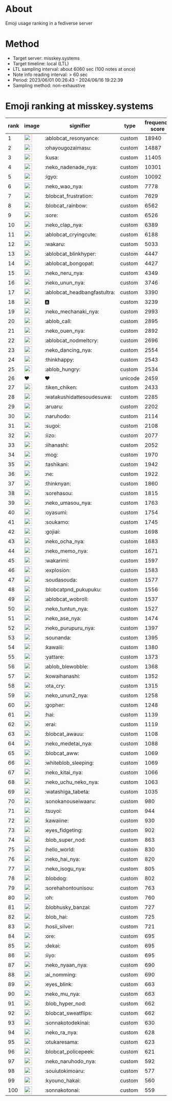 # About
Emoji usage ranking in a fediverse server

# Method
- Target server: misskey.systems
- Target timeline: local (LTL)
- LTL sampling interval: about 6060 sec (100 notes at once)
- Note info reading interval: > 60 sec
- Period: 2023/06/01 00:26:43 - 2024/06/16 19:22:39 
- Sampling method: non-exhaustive

# Emoji ranking at misskey.systems

|rank|image|signifier|type|frequency score|
|----|----|----|----|----|
|1|<img height="24" src="https://misskey.systems/emoji/ablobcat_resonyance.webp">|:ablobcat_resonyance:|custom|18940|
|2|<img height="24" src="https://misskey.systems/emoji/ohayougozaimasu.webp">|:ohayougozaimasu:|custom|14887|
|3|<img height="24" src="https://misskey.systems/emoji/kusa.webp">|:kusa:|custom|11405|
|4|<img height="24" src="https://misskey.systems/emoji/neko_nadenade_nya.webp">|:neko_nadenade_nya:|custom|10301|
|5|<img height="24" src="https://misskey.systems/emoji/igyo.webp">|:igyo:|custom|10092|
|6|<img height="24" src="https://misskey.systems/emoji/neko_wao_nya.webp">|:neko_wao_nya:|custom|7778|
|7|<img height="24" src="https://misskey.systems/emoji/blobcat_frustration.webp">|:blobcat_frustration:|custom|7629|
|8|<img height="24" src="https://misskey.systems/emoji/blobcat_rainbow.webp">|:blobcat_rainbow:|custom|6562|
|9|<img height="24" src="https://misskey.systems/emoji/sore.webp">|:sore:|custom|6526|
|10|<img height="24" src="https://misskey.systems/emoji/neko_clap_nya.webp">|:neko_clap_nya:|custom|6389|
|11|<img height="24" src="https://misskey.systems/emoji/ablobcat_cryingcute.webp">|:ablobcat_cryingcute:|custom|6188|
|12|<img height="24" src="https://misskey.systems/emoji/wakaru.webp">|:wakaru:|custom|5033|
|13|<img height="24" src="https://misskey.systems/emoji/ablobcat_blinkhyper.webp">|:ablobcat_blinkhyper:|custom|4447|
|14|<img height="24" src="https://misskey.systems/emoji/ablobcat_bongopat.webp">|:ablobcat_bongopat:|custom|4427|
|15|<img height="24" src="https://misskey.systems/emoji/neko_neru_nya.webp">|:neko_neru_nya:|custom|4349|
|16|<img height="24" src="https://misskey.systems/emoji/neko_unun_nya.webp">|:neko_unun_nya:|custom|3746|
|17|<img height="24" src="https://misskey.systems/emoji/ablobcat_headbangfastultra.webp">|:ablobcat_headbangfastultra:|custom|3390|
|18|<img height="24" src="https://misskey.systems/emoji/a.webp">|:a:|custom|3239|
|19|<img height="24" src="https://misskey.systems/emoji/neko_mechanaki_nya.webp">|:neko_mechanaki_nya:|custom|2993|
|20|<img height="24" src="https://misskey.systems/emoji/ablob_call.webp">|:ablob_call:|custom|2895|
|21|<img height="24" src="https://misskey.systems/emoji/neko_ouen_nya.webp">|:neko_ouen_nya:|custom|2892|
|22|<img height="24" src="https://misskey.systems/emoji/ablobcat_nodmeltcry.webp">|:ablobcat_nodmeltcry:|custom|2696|
|23|<img height="24" src="https://misskey.systems/emoji/neko_dancing_nya.webp">|:neko_dancing_nya:|custom|2554|
|24|<img height="24" src="https://misskey.systems/emoji/thinkhappy.webp">|:thinkhappy:|custom|2543|
|25|<img height="24" src="https://misskey.systems/emoji/ablob_hungry.webp">|:ablob_hungry:|custom|2534|
|26|❤|❤|unicode|2459|
|27|<img height="24" src="https://misskey.systems/emoji/tiken_chiken.webp">|:tiken_chiken:|custom|2433|
|28|<img height="24" src="https://misskey.systems/emoji/watakushidattesoudesuwa.webp">|:watakushidattesoudesuwa:|custom|2285|
|29|<img height="24" src="https://misskey.systems/emoji/aruaru.webp">|:aruaru:|custom|2202|
|30|<img height="24" src="https://misskey.systems/emoji/naruhodo.webp">|:naruhodo:|custom|2114|
|31|<img height="24" src="https://misskey.systems/emoji/sugoi.webp">|:sugoi:|custom|2108|
|32|<img height="24" src="https://misskey.systems/emoji/iizo.webp">|:iizo:|custom|2077|
|33|<img height="24" src="https://misskey.systems/emoji/iihanashi.webp">|:iihanashi:|custom|2052|
|34|<img height="24" src="https://misskey.systems/emoji/mog.webp">|:mog:|custom|1970|
|35|<img height="24" src="https://misskey.systems/emoji/tashikani.webp">|:tashikani:|custom|1942|
|36|<img height="24" src="https://misskey.systems/emoji/ne.webp">|:ne:|custom|1922|
|37|<img height="24" src="https://misskey.systems/emoji/thinknyan.webp">|:thinknyan:|custom|1860|
|38|<img height="24" src="https://misskey.systems/emoji/sorehasou.webp">|:sorehasou:|custom|1815|
|39|<img height="24" src="https://misskey.systems/emoji/neko_umasou_nya.webp">|:neko_umasou_nya:|custom|1763|
|40|<img height="24" src="https://misskey.systems/emoji/oyasumi.webp">|:oyasumi:|custom|1754|
|41|<img height="24" src="https://misskey.systems/emoji/soukamo.webp">|:soukamo:|custom|1745|
|42|<img height="24" src="https://misskey.systems/emoji/gojiai.webp">|:gojiai:|custom|1698|
|43|<img height="24" src="https://misskey.systems/emoji/neko_ocha_nya.webp">|:neko_ocha_nya:|custom|1683|
|44|<img height="24" src="https://misskey.systems/emoji/neko_memo_nya.webp">|:neko_memo_nya:|custom|1671|
|45|<img height="24" src="https://misskey.systems/emoji/wakarimi.webp">|:wakarimi:|custom|1597|
|46|<img height="24" src="https://misskey.systems/emoji/explosion.webp">|:explosion:|custom|1583|
|47|<img height="24" src="https://misskey.systems/emoji/soudasouda.webp">|:soudasouda:|custom|1577|
|48|<img height="24" src="https://misskey.systems/emoji/blobcatpnd_pukupuku.webp">|:blobcatpnd_pukupuku:|custom|1556|
|49|<img height="24" src="https://misskey.systems/emoji/ablobcat_wobroll.webp">|:ablobcat_wobroll:|custom|1537|
|50|<img height="24" src="https://misskey.systems/emoji/neko_tuntun_nya.webp">|:neko_tuntun_nya:|custom|1527|
|51|<img height="24" src="https://misskey.systems/emoji/neko_ase_nya.webp">|:neko_ase_nya:|custom|1474|
|52|<img height="24" src="https://misskey.systems/emoji/neko_purupuru_nya.webp">|:neko_purupuru_nya:|custom|1397|
|53|<img height="24" src="https://misskey.systems/emoji/sounanda.webp">|:sounanda:|custom|1395|
|54|<img height="24" src="https://misskey.systems/emoji/kawaiii.webp">|:kawaiii:|custom|1380|
|55|<img height="24" src="https://misskey.systems/emoji/yattare.webp">|:yattare:|custom|1373|
|56|<img height="24" src="https://misskey.systems/emoji/ablob_blewobble.webp">|:ablob_blewobble:|custom|1368|
|57|<img height="24" src="https://misskey.systems/emoji/kowaihanashi.webp">|:kowaihanashi:|custom|1352|
|58|<img height="24" src="https://misskey.systems/emoji/ota_cry.webp">|:ota_cry:|custom|1315|
|59|<img height="24" src="https://misskey.systems/emoji/neko_unun2_nya.webp">|:neko_unun2_nya:|custom|1258|
|60|<img height="24" src="https://misskey.systems/emoji/gopher.webp">|:gopher:|custom|1248|
|61|<img height="24" src="https://misskey.systems/emoji/hai.webp">|:hai:|custom|1139|
|62|<img height="24" src="https://misskey.systems/emoji/erai.webp">|:erai:|custom|1119|
|63|<img height="24" src="https://misskey.systems/emoji/blobcat_awauu.webp">|:blobcat_awauu:|custom|1108|
|64|<img height="24" src="https://misskey.systems/emoji/neko_medetai_nya.webp">|:neko_medetai_nya:|custom|1088|
|65|<img height="24" src="https://misskey.systems/emoji/blobcat_aww.webp">|:blobcat_aww:|custom|1069|
|66|<img height="24" src="https://misskey.systems/emoji/whiteblob_sleeping.webp">|:whiteblob_sleeping:|custom|1069|
|67|<img height="24" src="https://misskey.systems/emoji/neko_kitai_nya.webp">|:neko_kitai_nya:|custom|1066|
|68|<img height="24" src="https://misskey.systems/emoji/neko_uchu_neko_nya.webp">|:neko_uchu_neko_nya:|custom|1063|
|69|<img height="24" src="https://misskey.systems/emoji/watashiga_tabeta.webp">|:watashiga_tabeta:|custom|1035|
|70|<img height="24" src="https://misskey.systems/emoji/sonokanouseiwaaru.webp">|:sonokanouseiwaaru:|custom|980|
|71|<img height="24" src="https://misskey.systems/emoji/tsuyoi.webp">|:tsuyoi:|custom|944|
|72|<img height="24" src="https://misskey.systems/emoji/kawaiine.webp">|:kawaiine:|custom|930|
|73|<img height="24" src="https://misskey.systems/emoji/eyes_fidgeting.webp">|:eyes_fidgeting:|custom|902|
|74|<img height="24" src="https://misskey.systems/emoji/blob_super_nod.webp">|:blob_super_nod:|custom|863|
|75|<img height="24" src="https://misskey.systems/emoji/hello_world.webp">|:hello_world:|custom|830|
|76|<img height="24" src="https://misskey.systems/emoji/neko_hai_nya.webp">|:neko_hai_nya:|custom|820|
|77|<img height="24" src="https://misskey.systems/emoji/neko_isogu_nya.webp">|:neko_isogu_nya:|custom|805|
|78|<img height="24" src="https://misskey.systems/emoji/blobdog.webp">|:blobdog:|custom|802|
|79|<img height="24" src="https://misskey.systems/emoji/sorehahontounisou.webp">|:sorehahontounisou:|custom|763|
|80|<img height="24" src="https://misskey.systems/emoji/oh.webp">|:oh:|custom|760|
|81|<img height="24" src="https://misskey.systems/emoji/blobhusky_banzai.webp">|:blobhusky_banzai:|custom|727|
|82|<img height="24" src="https://misskey.systems/emoji/blob_hai.webp">|:blob_hai:|custom|725|
|83|<img height="24" src="https://misskey.systems/emoji/hosii_silver.webp">|:hosii_silver:|custom|721|
|84|<img height="24" src="https://misskey.systems/emoji/ore.webp">|:ore:|custom|695|
|85|<img height="24" src="https://misskey.systems/emoji/dekai.webp">|:dekai:|custom|695|
|86|<img height="24" src="https://misskey.systems/emoji/iiyo.webp">|:iiyo:|custom|695|
|87|<img height="24" src="https://misskey.systems/emoji/neko_nyaan_nya.webp">|:neko_nyaan_nya:|custom|690|
|88|<img height="24" src="https://misskey.systems/emoji/ai_nomming.webp">|:ai_nomming:|custom|690|
|89|<img height="24" src="https://misskey.systems/emoji/eyes_blink.webp">|:eyes_blink:|custom|663|
|90|<img height="24" src="https://misskey.systems/emoji/neko_mu_nya.webp">|:neko_mu_nya:|custom|663|
|91|<img height="24" src="https://misskey.systems/emoji/blob_hyper_nod.webp">|:blob_hyper_nod:|custom|662|
|92|<img height="24" src="https://misskey.systems/emoji/blobcat_sweatflips.webp">|:blobcat_sweatflips:|custom|662|
|93|<img height="24" src="https://misskey.systems/emoji/sonnakotodekinai.webp">|:sonnakotodekinai:|custom|630|
|94|<img height="24" src="https://misskey.systems/emoji/neko_ra_nya.webp">|:neko_ra_nya:|custom|628|
|95|<img height="24" src="https://misskey.systems/emoji/otukaresama.webp">|:otukaresama:|custom|623|
|96|<img height="24" src="https://misskey.systems/emoji/blobcat_policepeek.webp">|:blobcat_policepeek:|custom|621|
|97|<img height="24" src="https://misskey.systems/emoji/neko_naruhodo_nya.webp">|:neko_naruhodo_nya:|custom|592|
|98|<img height="24" src="https://misskey.systems/emoji/souiutokimoaru.webp">|:souiutokimoaru:|custom|577|
|99|<img height="24" src="https://misskey.systems/emoji/kyouno_hakai.webp">|:kyouno_hakai:|custom|560|
|100|<img height="24" src="https://misskey.systems/emoji/sonnakotonai.webp">|:sonnakotonai:|custom|559|
